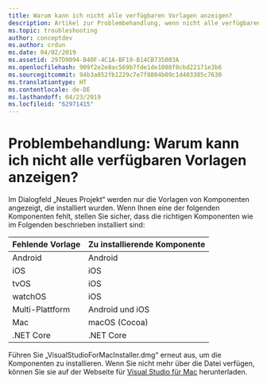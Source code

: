 ```yaml
---
title: Warum kann ich nicht alle verfügbaren Vorlagen anzeigen?
description: Artikel zur Problembehandlung, wenn nicht alle verfügbaren Vorlagen angezeigt werden.
ms.topic: troubleshooting
author: conceptdev
ms.author: crdun
ms.date: 04/02/2019
ms.assetid: 297D9094-B40F-4C1A-BF19-B14CB735003A
ms.openlocfilehash: 909f2e2e8ac569b7fde1de1008f0cbd22171e3b6
ms.sourcegitcommit: 94b3a052fb1229c7e7f8804b09c1d403385c7630
ms.translationtype: HT
ms.contentlocale: de-DE
ms.lasthandoff: 04/23/2019
ms.locfileid: "62971415"
---
```

# <a name="troubleshooting-why-can-i-not-see-all-available-templates"></a>Problembehandlung: Warum kann ich nicht alle verfügbaren Vorlagen anzeigen?

Im Dialogfeld „Neues Projekt“ werden nur die Vorlagen von Komponenten angezeigt, die installiert wurden. Wenn Ihnen eine der folgenden Komponenten fehlt, stellen Sie sicher, dass die richtigen Komponenten wie im Folgenden beschrieben installiert sind:

|Fehlende Vorlage  |Zu installierende Komponente  |
|---------|---------|
|Android     |Android        |
|iOS     |iOS         |
|tvOS     |iOS         |
|watchOS     |iOS         |
|Multi-Plattform     |Android und iOS         |
|Mac     |macOS (Cocoa)         |
|.NET Core     |.NET Core         |

Führen Sie „VisualStudioForMacInstaller.dmg“ erneut aus, um die Komponenten zu installieren. Wenn Sie nicht mehr über die Datei verfügen, können Sie sie auf der Webseite für [Visual Studio für Mac](https://aka.ms/vsmac) herunterladen.